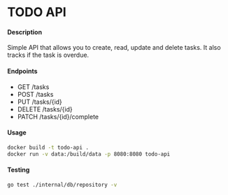 # TODO API

#### Description
Simple API that allows you to create, read, update and delete tasks.
It also tracks if the task is overdue.

#### Endpoints
- GET /tasks
- POST /tasks
- PUT /tasks/{id}
- DELETE /tasks/{id}
- PATCH /tasks/{id}/complete

#### Usage
```bash
docker build -t todo-api .
docker run -v data:/build/data -p 8080:8080 todo-api

```

#### Testing
```bash
go test ./internal/db/repository -v
```
